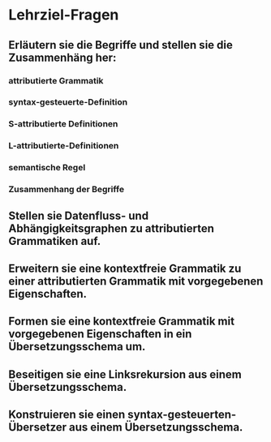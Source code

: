 # Lehrziel-Fragen
## Erläutern sie die Begriffe und stellen sie die Zusammenhäng her:

### attributierte Grammatik

### syntax-gesteuerte-Definition

### S-attributierte Definitionen

### L-attributierte-Definitionen

### semantische Regel

### Zusammenhang der Begriffe

## Stellen sie Datenfluss- und Abhängigkeitsgraphen zu attributierten Grammatiken auf.

## Erweitern sie eine kontextfreie Grammatik zu einer attributierten Grammatik mit vorgegebenen Eigenschaften.

## Formen sie eine kontextfreie Grammatik mit vorgegebenen Eigenschaften in ein Übersetzungsschema um.

## Beseitigen sie eine Linksrekursion aus einem Übersetzungsschema.

## Konstruieren sie einen syntax-gesteuerten-Übersetzer aus einem Übersetzungsschema.

